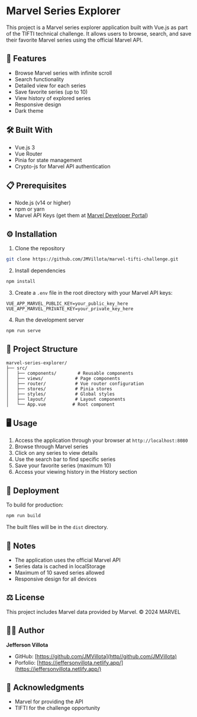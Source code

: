 # Marvel Series Explorer

This project is a Marvel series explorer application built with Vue.js as part of the TIFTI technical challenge. It allows users to browse, search, and save their favorite Marvel series using the official Marvel API.

## 🚀 Features

- Browse Marvel series with infinite scroll
- Search functionality
- Detailed view for each series
- Save favorite series (up to 10)
- View history of explored series
- Responsive design
- Dark theme

## 🛠️ Built With

- Vue.js 3
- Vue Router
- Pinia for state management
- Crypto-js for Marvel API authentication

## 📋 Prerequisites

- Node.js (v14 or higher)
- npm or yarn
- Marvel API Keys (get them at [Marvel Developer Portal](https://developer.marvel.com/))

## ⚙️ Installation

1. Clone the repository
```bash
git clone https://github.com/JMVillota/marvel-tifti-challenge.git
```

2. Install dependencies
```bash
npm install
```

3. Create a `.env` file in the root directory with your Marvel API keys:
```env
VUE_APP_MARVEL_PUBLIC_KEY=your_public_key_here
VUE_APP_MARVEL_PRIVATE_KEY=your_private_key_here
```

4. Run the development server
```bash
npm run serve
```

## 🔧 Project Structure

```
marvel-series-explorer/
├── src/
│   ├── components/        # Reusable components
│   ├── views/            # Page components
│   ├── router/           # Vue router configuration
│   ├── stores/           # Pinia stores
│   ├── styles/           # Global styles
│   ├── layout/           # Layout components
│   └── App.vue          # Root component
```

## 🖥️ Usage

1. Access the application through your browser at `http://localhost:8080`
2. Browse through Marvel series
3. Click on any series to view details
4. Use the search bar to find specific series
5. Save your favorite series (maximum 10)
6. Access your viewing history in the History section

## 🚀 Deployment

To build for production:
```bash
npm run build
```

The built files will be in the `dist` directory.

## 📝 Notes

- The application uses the official Marvel API
- Series data is cached in localStorage
- Maximum of 10 saved series allowed
- Responsive design for all devices

## ⚖️ License

This project includes Marvel data provided by Marvel. © 2024 MARVEL

## 👨‍💻 Author

**Jefferson Villota**
- GitHub: [https://github.com/JMVillota](http//github.com/JMVillota)
- Porfolio: [https://jeffersonvillota.netlify.app/](https://jeffersonvillota.netlify.app/)

## 🌟 Acknowledgments

- Marvel for providing the API
- TIFTI for the challenge opportunity
